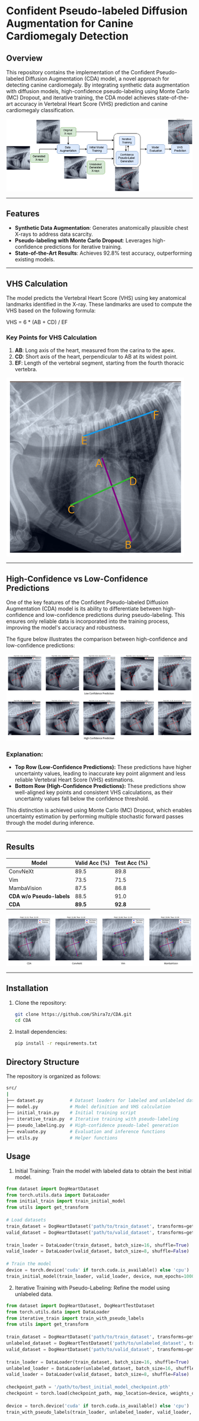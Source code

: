 # Confident Pseudo-labeled Diffusion Augmentation for Canine Cardiomegaly Detection

## Overview

This repository contains the implementation of the Confident Pseudo-labeled Diffusion Augmentation (CDA) model, a novel approach for detecting canine cardiomegaly. By integrating synthetic data augmentation with diffusion models, high-confidence pseudo-labeling using Monte Carlo (MC) Dropout, and iterative training, the CDA model achieves state-of-the-art accuracy in Vertebral Heart Score (VHS) prediction and canine cardiomegaly classification.

![Overall Framework](images/framework_overview.png)

---

## Features

- **Synthetic Data Augmentation**: Generates anatomically plausible chest X-rays to address data scarcity.
- **Pseudo-labeling with Monte Carlo Dropout**: Leverages high-confidence predictions for iterative training.
- **State-of-the-Art Results**: Achieves 92.8% test accuracy, outperforming existing models.
  
---

## VHS Calculation

The model predicts the Vertebral Heart Score (VHS) using key anatomical landmarks identified in the X-ray. These landmarks are used to compute the VHS based on the following formula:

VHS = 6 * (AB + CD) / EF

### Key Points for VHS Calculation

1. **AB**: Long axis of the heart, measured from the carina to the apex.
2. **CD**: Short axis of the heart, perpendicular to AB at its widest point.
3. **EF**: Length of the vertebral segment, starting from the fourth thoracic vertebra.

![vhs](images/VHS.png)

---

## High-Confidence vs Low-Confidence Predictions

One of the key features of the Confident Pseudo-labeled Diffusion Augmentation (CDA) model is its ability to differentiate between high-confidence and low-confidence predictions during pseudo-labeling. This ensures only reliable data is incorporated into the training process, improving the model's accuracy and robustness.

The figure below illustrates the comparison between high-confidence and low-confidence predictions:

![Conf Pred](images/Confidence_Prediction.png)

### Explanation:
- **Top Row (Low-Confidence Predictions):** These predictions have higher uncertainty values, leading to inaccurate key point alignment and less reliable Vertebral Heart Score (VHS) estimations.
- **Bottom Row (High-Confidence Predictions):** These predictions show well-aligned key points and consistent VHS calculations, as their uncertainty values fall below the confidence threshold.

This distinction is achieved using Monte Carlo (MC) Dropout, which enables uncertainty estimation by performing multiple stochastic forward passes through the model during inference.

---

## Results

| Model                     | Valid Acc (%) | Test Acc (%) |
|---------------------------|---------------|--------------|
| ConvNeXt                  | 89.5          | 89.8         |
| Vim                       | 73.5          | 71.5         |
| MambaVision               | 87.5          | 86.8         |
| **CDA w/o Pseudo-labels** | 88.5          | 91.0         |
| **CDA**                   | **89.5**      | **92.8**     |

![Prediction Comparisons](images/results_comparision.png)

---

## Installation

1. Clone the repository:
   ```bash
   git clone https://github.com/Shira7z/CDA.git
   cd CDA
   ```

2. Install dependencies:
   ```bash
   pip install -r requirements.txt
   ```

## Directory Structure
The repository is organized as follows:
```bash
src/
|
├── dataset.py          # Dataset loaders for labeled and unlabeled data
├── model.py            # Model definition and VHS calculation
├── initial_train.py    # Initial training script
├── iterative_train.py  # Iterative training with pseudo-labeling
├── pseudo_labeling.py  # High-confidence pseudo-label generation
├── evaluate.py         # Evaluation and inference functions
├── utils.py            # Helper functions
```

## Usage

1. Initial Training: Train the model with labeled data to obtain the best initial model.
```python
from dataset import DogHeartDataset
from torch.utils.data import DataLoader
from initial_train import train_initial_model
from utils import get_transform

# Load datasets
train_dataset = DogHeartDataset('path/to/train_dataset', transforms=get_transform(512))
valid_dataset = DogHeartDataset('path/to/valid_dataset', transforms=get_transform(512))

train_loader = DataLoader(train_dataset, batch_size=16, shuffle=True)
valid_loader = DataLoader(valid_dataset, batch_size=8, shuffle=False)

# Train the model
device = torch.device('cuda' if torch.cuda.is_available() else 'cpu')
train_initial_model(train_loader, valid_loader, device, num_epochs=1000, lr=3e-4)
```

2. Iterative Training with Pseudo-Labeling: Refine the model using unlabeled data.
```python
from dataset import DogHeartDataset, DogHeartTestDataset
from torch.utils.data import DataLoader
from iterative_train import train_with_pseudo_labels
from utils import get_transform

train_dataset = DogHeartDataset('path/to/train_dataset', transforms=get_transform(512))
unlabeled_dataset = DogHeartTestDataset('path/to/unlabeled_dataset', transforms=get_transform(512))
valid_dataset = DogHeartDataset('path/to/valid_dataset', transforms=get_transform(512))

train_loader = DataLoader(train_dataset, batch_size=16, shuffle=True)
unlabeled_loader = DataLoader(unlabeled_dataset, batch_size=16, shuffle=False)
valid_loader = DataLoader(valid_dataset, batch_size=8, shuffle=False)

checkpoint_path = '/path/to/best_initial_model_checkpoint.pth'
checkpoint = torch.load(checkpoint_path, map_location=device, weights_only=True)

device = torch.device('cuda' if torch.cuda.is_available() else 'cpu')
train_with_pseudo_labels(train_loader, unlabeled_loader, valid_loader, checkpoint, device, num_epochs=100, lr=1e-5)
```


